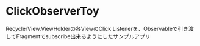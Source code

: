 # ClickObserverToy
RecyclerView.ViewHolderの各ViewのClick Listenerを、Observableで引き渡してFragmentでsubscribe出来るようにしたサンプルアプリ